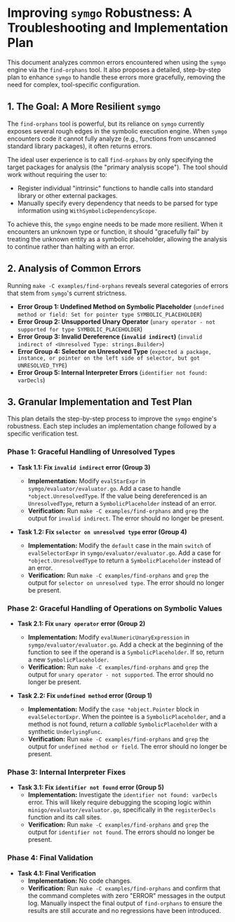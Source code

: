 # Improving `symgo` Robustness: A Troubleshooting and Implementation Plan

This document analyzes common errors encountered when using the `symgo` engine via the `find-orphans` tool. It also proposes a detailed, step-by-step plan to enhance `symgo` to handle these errors more gracefully, removing the need for complex, tool-specific configuration.

## 1. The Goal: A More Resilient `symgo`

The `find-orphans` tool is powerful, but its reliance on `symgo` currently exposes several rough edges in the symbolic execution engine. When `symgo` encounters code it cannot fully analyze (e.g., functions from unscanned standard library packages), it often returns errors.

The ideal user experience is to call `find-orphans` by only specifying the target packages for analysis (the "primary analysis scope"). The tool should work without requiring the user to:
-   Register individual "intrinsic" functions to handle calls into standard library or other external packages.
-   Manually specify every dependency that needs to be parsed for type information using `WithSymbolicDependencyScope`.

To achieve this, the `symgo` engine needs to be made more resilient. When it encounters an unknown type or function, it should "gracefully fail" by treating the unknown entity as a symbolic placeholder, allowing the analysis to continue rather than halting with an error.

## 2. Analysis of Common Errors

Running `make -C examples/find-orphans` reveals several categories of errors that stem from `symgo`'s current strictness.

-   **Error Group 1: Undefined Method on Symbolic Placeholder** (`undefined method or field: Set for pointer type SYMBOLIC_PLACEHOLDER`)
-   **Error Group 2: Unsupported Unary Operator** (`unary operator - not supported for type SYMBOLIC_PLACEHOLDER`)
-   **Error Group 3: Invalid Dereference (`invalid indirect`)** (`invalid indirect of <Unresolved Type: strings.Builder>`)
-   **Error Group 4: Selector on Unresolved Type** (`expected a package, instance, or pointer on the left side of selector, but got UNRESOLVED_TYPE`)
-   **Error Group 5: Internal Interpreter Errors** (`identifier not found: varDecls`)

## 3. Granular Implementation and Test Plan

This plan details the step-by-step process to improve the `symgo` engine's robustness. Each step includes an implementation change followed by a specific verification test.

### Phase 1: Graceful Handling of Unresolved Types

-   **Task 1.1: Fix `invalid indirect` error (Group 3)**
    -   **Implementation:** Modify `evalStarExpr` in `symgo/evaluator/evaluator.go`. Add a case to handle `*object.UnresolvedType`. If the value being dereferenced is an `UnresolvedType`, return a `SymbolicPlaceholder` instead of an error.
    -   **Verification:** Run `make -C examples/find-orphans` and `grep` the output for `invalid indirect`. The error should no longer be present.

-   **Task 1.2: Fix `selector on unresolved type` error (Group 4)**
    -   **Implementation:** Modify the `default` case in the main `switch` of `evalSelectorExpr` in `symgo/evaluator/evaluator.go`. Add a case for `*object.UnresolvedType` to return a `SymbolicPlaceholder` instead of an error.
    -   **Verification:** Run `make -C examples/find-orphans` and `grep` the output for `selector on unresolved type`. The error should no longer be present.

### Phase 2: Graceful Handling of Operations on Symbolic Values

-   **Task 2.1: Fix `unary operator` error (Group 2)**
    -   **Implementation:** Modify `evalNumericUnaryExpression` in `symgo/evaluator/evaluator.go`. Add a check at the beginning of the function to see if the operand is a `SymbolicPlaceholder`. If so, return a new `SymbolicPlaceholder`.
    -   **Verification:** Run `make -C examples/find-orphans` and `grep` the output for `unary operator - not supported`. The error should no longer be present.

-   **Task 2.2: Fix `undefined method` error (Group 1)**
    -   **Implementation:** Modify the `case *object.Pointer` block in `evalSelectorExpr`. When the pointee is a `SymbolicPlaceholder`, and a method is not found, return a *callable* `SymbolicPlaceholder` with a synthetic `UnderlyingFunc`.
    -   **Verification:** Run `make -C examples/find-orphans` and `grep` the output for `undefined method or field`. The error should no longer be present.

### Phase 3: Internal Interpreter Fixes

-   **Task 3.1: Fix `identifier not found` error (Group 5)**
    -   **Implementation:** Investigate the `identifier not found: varDecls` error. This will likely require debugging the scoping logic within `minigo/evaluator/evaluator.go`, specifically in the `registerDecls` function and its call sites.
    -   **Verification:** Run `make -C examples/find-orphans` and `grep` the output for `identifier not found`. The errors should no longer be present.

### Phase 4: Final Validation

-   **Task 4.1: Final Verification**
    -   **Implementation:** No code changes.
    -   **Verification:** Run `make -C examples/find-orphans` and confirm that the command completes with zero "ERROR" messages in the output log. Manually inspect the final output of `find-orphans` to ensure the results are still accurate and no regressions have been introduced.
